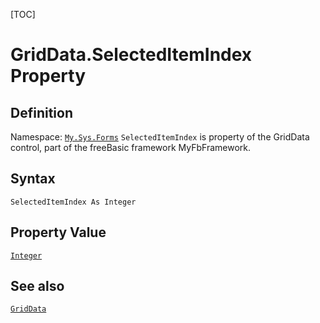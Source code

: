 [TOC]
# GridData.SelectedItemIndex Property

## Definition
Namespace: [`My.Sys.Forms`](My.Sys.Forms.md)
`SelectedItemIndex` is property of the GridData control, part of the freeBasic framework MyFbFramework.
## Syntax
```freeBasic
SelectedItemIndex As Integer
```
## Property Value
[`Integer`]("https://www.freebasic.net/wiki/KeyPgInteger")
## See also
[`GridData`](GridData.md)
